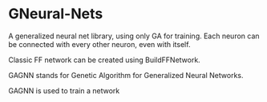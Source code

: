 # GNeural-Nets
A generalized neural net library, using only GA for training.
Each neuron can be connected with every other neuron, even with itself.

Classic FF network can be created using BuildFFNetwork.

GAGNN stands for Genetic Algorithm for Generalized Neural Networks.

GAGNN is used to train a network
